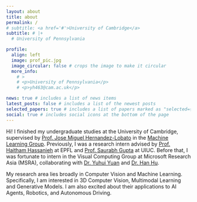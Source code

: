 ```yaml
---
layout: about
title: about
permalink: /
# subtitle: <a href='#'>University of Cambridge</a>
subtitle: # |+
  # University of Pennsylvania

profile:
  align: left
  image: prof_pic.jpg
  image_circular: false # crops the image to make it circular
  more_info: 
    # >
    # <p>University of Pennsylvania</p>
    # <p>yh463@cam.ac.uk</p>

news: true # includes a list of news items
latest_posts: false # includes a list of the newest posts
selected_papers: true # includes a list of papers marked as "selected={true}"
social: true # includes social icons at the bottom of the page
---
```


<!-- Hi! I am a first-year CIS Ph.D. student at the University of Pennsylvania.  -->

Hi! I finished my undergraduate studies at the University of Cambridge, supervised by [Prof. Jose Miguel Hernandez-Lobato](https://jmhl.org/) in the [Machine Learning Group](https://mlg.eng.cam.ac.uk/). Previously, I was a research intern advised by [Prof. Haitham Hassanieh](https://people.epfl.ch/haitham.alhassanieh/?lang=en) at EPFL and [Prof. Saurabh Gupta](https://saurabhg.web.illinois.edu/) at UIUC. Before that, I was fortunate to intern in the Visual Computing Group at Microsoft Research Asia (MSRA), collaborating with [Dr. Yuhui Yuan](https://www.microsoft.com/en-us/research/people/yuyua/) and [Dr. Han Hu](https://ancientmooner.github.io/). 

My research area lies broadly in Computer Vision and Machine Learning. Specifically, I am interested in 3D Computer Vision, Multimodal Learning and Generative Models. I am also excited about their applications to AI Agents, Robotics, and Autonomous Driving. 
